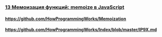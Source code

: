 ### [13 Мемоизация функций: memoize в JavaScript](https://www.youtube.com/watch?v=H6S8QJo2Qxg)

#### https://github.com/HowProgrammingWorks/Memoization

#### https://github.com/HowProgrammingWorks/Index/blob/master/IP9X.md

